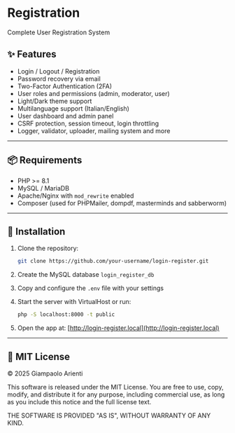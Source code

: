 # Registration

Complete User Registration System

## ✨ Features

- Login / Logout / Registration
- Password recovery via email
- Two-Factor Authentication (2FA)
- User roles and permissions (admin, moderator, user)
- Light/Dark theme support
- Multilanguage support (Italian/English)
- User dashboard and admin panel
- CSRF protection, session timeout, login throttling
- Logger, validator, uploader, mailing system and more

---

## 📦 Requirements

- PHP >= 8.1
- MySQL / MariaDB
- Apache/Nginx with `mod_rewrite` enabled
- Composer (used for PHPMailer, dompdf, masterminds and sabberworm)

---

## 🚀 Installation

1. Clone the repository:
   ```bash
   git clone https://github.com/your-username/login-register.git
   ```

2. Create the MySQL database `login_register_db`

3. Copy and configure the `.env` file with your settings

4. Start the server with VirtualHost or run:
   ```bash
   php -S localhost:8000 -t public
   ```

5. Open the app at: [http://login-register.local](http://login-register.local)

---

## 🧾 MIT License

© 2025 Giampaolo Arienti

This software is released under the MIT License. You are free to use, copy, modify, and distribute it for any purpose, including commercial use, as long as you include this notice and the full license text.

THE SOFTWARE IS PROVIDED "AS IS", WITHOUT WARRANTY OF ANY KIND.
